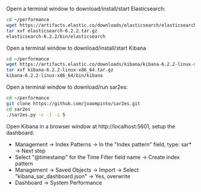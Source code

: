 
Opern a terminal window to download/install/start Elasticsearch:
```sh
cd ~/performance
wget https://artifacts.elastic.co/downloads/elasticsearch/elasticsearch-6.2.2.tar.gz
tar xvf elasticsearch-6.2.2.tar.gz
elasticsearch-6.2.2/bin/elasticsearch
```

Open a terminal window to download/install/start Kibana
```sh
cd ~/performance
wget https://artifacts.elastic.co/downloads/kibana/kibana-6.2.2-linux-x86_64.tar.gz
tar xvf kibana-6.2.2-linux-x86_64.tar.gz
kibana-6.2.2-linux-x86_64/bin/kibana
```

Open a terminal window to download/run sar2es:
```bash
cd ~/performance
git clone https://github.com/joaompinto/sar2es.git
cd sar2es
./sar2es.py -c -1 -i 5
```

Open Kibana in a browser window at http://localhost:5601, setup the dashboard:

- Management -> Index Patterns -> In the "Index pattern" field, type: sar* -> Next step
- Select "@timestamp" for the Time Filter field name -> Create index pattern
- Management -> Saved Objects -> Import -> Select "kibana_sar_dashboard.json" -> Yes, overwrite
- Dashboard -> System Performance


